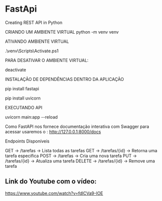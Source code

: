 # FastApi
Creating REST API in Python


CRIANDO UM AMBIENTE VIRTUAL 
python -m venv venv

ATIVANDO AMBIENTE VIRTUAL

.\venv\Scripts\Activate.ps1

PARA DESATIVAR O AMBIENTE VIRTUAL:

 deactivate

INSTALAÇÃO DE DEPENDÊNCIAS DENTRO DA APLICAÇÃO

pip install fastapi

pip install uvicorn

EXECUTANDO API

uvicorn main:app --reload

Como FastAPI nos fornece documentação interativa com Swagger para acessar usaremos o : http://127.0.0.1:8000/docs

Endpoints Disponíveis 

GET  ->  /tarefas -> Lista todas as tarefas
GET  ->  /tarefas/{id} -> Retorna uma tarefa específica
POST ->  /tarefas -> Cria uma nova tarefa 
PUT  ->  /tarefas/{id} -> Atualiza uma tarefa
DELETE -> /tarefas/{id} -> Remove uma tarefa


## Link do Youtube com o vídeo:

https://www.youtube.com/watch?v=fdlCVa9-IOE